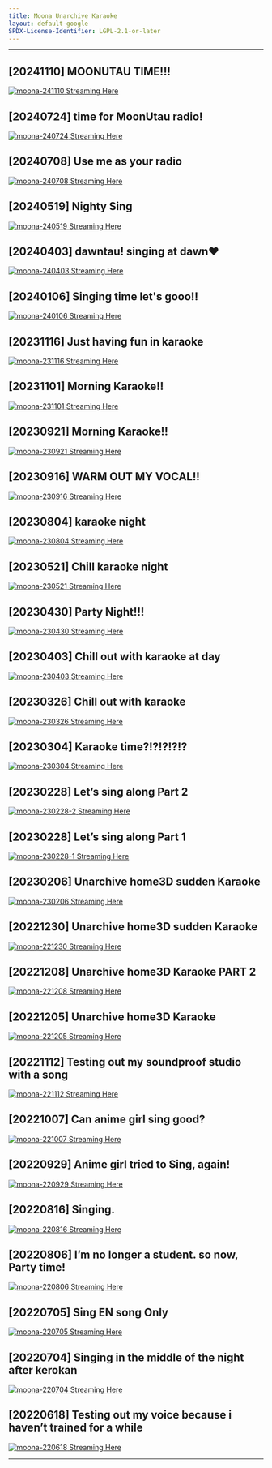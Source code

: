 ```yaml
---
title: Moona Unarchive Karaoke
layout: default-google
SPDX-License-Identifier: LGPL-2.1-or-later
---
```


---

## [20241110] MOONUTAU TIME!!!

<a href="/assets/images/20241110.jpg" class="container" data-lightbox="gallery" data-title="[20241110] MOONUTAU TIME!!!">
  <img class="lazyload" data-src="/assets/images/20241110.jpg" alt="moona-241110"/>
</a>
<a href="../moona-241110/" class="button" role="button">
  Streaming Here
</a>

## [20240724] time for MoonUtau radio!

<a href="/assets/images/20240724.jpg" class="container" data-lightbox="gallery" data-title="[20240724] time for MoonUtau radio!">
  <img class="lazyload" data-src="/assets/images/20240724.jpg" alt="moona-240724"/>
</a>
<a href="../moona-240724/" class="button" role="button">
  Streaming Here
</a>

## [20240708] Use me as your radio

<a href="/assets/images/20240708.jpg" class="container" data-lightbox="gallery" data-title="[20240708] Use me as your radio">
  <img class="lazyload" data-src="/assets/images/20240708.jpg" alt="moona-240708"/>
</a>
<a href="../moona-240708/" class="button" role="button">
  Streaming Here
</a>

## [20240519] Nighty Sing

<a href="/assets/images/20240519.jpg" class="container" data-lightbox="gallery" data-title="[20240519] Nighty Sing">
  <img class="lazyload" data-src="/assets/images/20240519.jpg" alt="moona-240519"/>
</a>
<a href="../moona-240519/" class="button" role="button">
  Streaming Here
</a>

## [20240403] dawntau! singing at dawn♥

<a href="/assets/images/20240403.jpg" class="container" data-lightbox="gallery" data-title="[20240403] dawntau! singing at dawn♥">
  <img class="lazyload" data-src="/assets/images/20240403.jpg" alt="moona-240403"/>
</a>
<a href="../moona-240403/" class="button" role="button">
  Streaming Here
</a>

## [20240106] Singing time let's gooo!!

<a href="/assets/images/20240106.jpg" class="container" data-lightbox="gallery" data-title="[20240106] Singing time let's gooo!!">
  <img class="lazyload" data-src="/assets/images/20240106.jpg" alt="moona-240106"/>
</a>
<a href="../moona-240106/" class="button" role="button">
  Streaming Here
</a>

## [20231116] Just having fun in karaoke

<a href="/assets/images/20231116.jpg" class="container" data-lightbox="gallery" data-title="[20231116] Just having fun in karaoke">
  <img class="lazyload" data-src="/assets/images/20231116.jpg" alt="moona-231116"/>
</a>
<a href="../moona-231116/" class="button" role="button">
  Streaming Here
</a>

## [20231101] Morning Karaoke!!

<a href="/assets/images/20231101.jpg" class="container" data-lightbox="gallery" data-title="[20231101] Morning Karaoke!!">
  <img class="lazyload" data-src="/assets/images/20231101.jpg" alt="moona-231101"/>
</a>
<a href="../moona-231101/" class="button" role="button">
  Streaming Here
</a>

## [20230921] Morning Karaoke!!

<a href="/assets/images/20230921.jpg" class="container" data-lightbox="gallery" data-title="[20230921] Morning Karaoke!!">
  <img class="lazyload" data-src="/assets/images/20230921.jpg" alt="moona-230921"/>
</a>
<a href="../moona-230921/" class="button" role="button">
  Streaming Here
</a>

## [20230916] WARM OUT MY VOCAL!!

<a href="/assets/images/20230916.jpg" class="container" data-lightbox="gallery" data-title="[20230916] WARM OUT MY VOCAL!!">
  <img class="lazyload" data-src="/assets/images/20230916.jpg" alt="moona-230916"/>
</a>
<a href="../moona-230916/" class="button" role="button">
  Streaming Here
</a>

## [20230804] karaoke night

<a href="/assets/images/20230804.jpg" class="container" data-lightbox="gallery" data-title="[20230804] karaoke night">
  <img class="lazyload" data-src="/assets/images/20230804.jpg" alt="moona-230804"/>
</a>
<a href="../moona-230804/" class="button" role="button">
  Streaming Here
</a>

## [20230521] Chill karaoke night

<a href="/assets/images/20230521.jpg" class="container" data-lightbox="gallery" data-title="[20230521] Chill karaoke night">
  <img class="lazyload" data-src="/assets/images/20230521.jpg" alt="moona-230521"/>
</a>
<a href="../moona-230521/" class="button" role="button">
  Streaming Here
</a>

## [20230430] Party Night!!!

<a href="/assets/images/20230430.jpg" class="container" data-lightbox="gallery" data-title="[20230430] Party Night!!!">
  <img class="lazyload" data-src="/assets/images/20230430.jpg" alt="moona-230430"/>
</a>
<a href="../moona-230430/" class="button" role="button">
  Streaming Here
</a>

## [20230403] Chill out with karaoke at day

<a href="/assets/images/20230403.jpg" class="container" data-lightbox="gallery" data-title="[20230403] Chill out with karaoke at day">
  <img class="lazyload" data-src="/assets/images/20230403.jpg" alt="moona-230403"/>
</a>
<a href="../moona-230403/" class="button" role="button">
  Streaming Here
</a>

## [20230326] Chill out with karaoke

<a href="/assets/images/20230326.jpg" class="container" data-lightbox="gallery" data-title="[20230326] Chill out with karaoke">
  <img class="lazyload" data-src="/assets/images/20230326.jpg" alt="moona-230326"/>
</a>
<a href="../moona-230326/" class="button" role="button">
  Streaming Here
</a>

## [20230304] Karaoke time?!?!?!?!?

<a href="/assets/images/20230304.jpg" class="container" data-lightbox="gallery" data-title="[20230304] Karaoke time?!?!?!?!?">
  <img class="lazyload" data-src="/assets/images/20230304.jpg" alt="moona-230304"/>
</a>
<a href="../moona-230304/" class="button" role="button">
  Streaming Here
</a>

## [20230228] Let’s sing along Part 2

<a href="/assets/images/20230228-2.jpg" class="container" data-lightbox="gallery" data-title="[20230228] Let’s sing along Part 2">
  <img class="lazyload" data-src="/assets/images/20230228-2.jpg" alt="moona-230228-2"/>
</a>
<a href="../moona-230228-2/" class="button" role="button">
  Streaming Here
</a>

## [20230228] Let’s sing along Part 1

<a href="/assets/images/20230228-1.jpg" class="container" data-lightbox="gallery" data-title="[20230228] Let’s sing along Part 1">
  <img class="lazyload" data-src="/assets/images/20230228-1.jpg" alt="moona-230228-1"/>
</a>
<a href="../moona-230228-1/" class="button" role="button">
  Streaming Here
</a>

## [20230206] Unarchive home3D sudden Karaoke

<a href="/assets/images/20230206.jpg" class="container" data-lightbox="gallery" data-title="[20230206] Unarchive home3D sudden Karaoke">
  <img class="lazyload" data-src="/assets/images/20230206.jpg" alt="moona-230206"/>
</a>
<a href="../moona-230206/" class="button" role="button">
  Streaming Here
</a>

## [20221230] Unarchive home3D sudden Karaoke

<a href="/assets/images/20221230.jpg" class="container" data-lightbox="gallery" data-title="[20221230] Unarchive home3D sudden Karaoke">
  <img class="lazyload" data-src="/assets/images/20221230.jpg" alt="moona-221230"/>
</a>
<a href="../moona-221230/" class="button" role="button">
  Streaming Here
</a>

## [20221208] Unarchive home3D Karaoke PART 2

<a href="/assets/images/20221208.jpg" class="container" data-lightbox="gallery" data-title="[20221208] Unarchive home3D Karaoke PART 2">
  <img class="lazyload" data-src="/assets/images/20221208.jpg" alt="moona-221208"/>
</a>
<a href="../moona-221208/" class="button" role="button">
  Streaming Here
</a>

## [20221205] Unarchive home3D Karaoke

<a href="/assets/images/20221205.jpg" class="container" data-lightbox="gallery" data-title="[20221205] Unarchive home3D Karaoke">
  <img class="lazyload" data-src="/assets/images/20221205.jpg" alt="moona-221205"/>
</a>
<a href="../moona-221205/" class="button" role="button">
  Streaming Here
</a>

## [20221112] Testing out my soundproof studio with a song

<a href="/assets/images/20221112.jpg" class="container" data-lightbox="gallery" data-title="[20221112] Testing out my soundproof studio with a song">
  <img class="lazyload" data-src="/assets/images/20221112.jpg" alt="moona-221112"/>
</a>
<a href="../moona-221112/" class="button" role="button">
  Streaming Here
</a>

## [20221007] Can anime girl sing good?

<a href="/assets/images/20221007.jpg" class="container" data-lightbox="gallery" data-title="[20221007] Can anime girl sing good?">
  <img class="lazyload" data-src="/assets/images/20221007.jpg" alt="moona-221007"/>
</a>
<a href="../moona-221007/" class="button" role="button">
  Streaming Here
</a>

## [20220929] Anime girl tried to Sing, again!

<a href="/assets/images/20220929.jpg" class="container" data-lightbox="gallery" data-title="[20220929] Anime girl tried to Sing, again!">
  <img class="lazyload" data-src="/assets/images/20220929.jpg" alt="moona-220929"/>
</a>
<a href="../moona-220929/" class="button" role="button">
  Streaming Here
</a>

## [20220816] Singing.

<a href="/assets/images/20220816.jpg" class="container" data-lightbox="gallery" data-title="[20220816] Singing.">
  <img class="lazyload" data-src="/assets/images/20220816.jpg" alt="moona-220816"/>
</a>
<a href="../moona-220816/" class="button" role="button">
  Streaming Here
</a>

## [20220806] I’m no longer a student. so now, Party time!

<a href="/assets/images/20220806.jpg" class="container" data-lightbox="gallery" data-title="[20220806] I’m no longer a student. so now, Party time!">
  <img class="lazyload" data-src="/assets/images/20220806.jpg" alt="moona-220806"/>
</a>
<a href="../moona-220806/" class="button" role="button">
  Streaming Here
</a>

## [20220705] Sing EN song Only

<a href="/assets/images/20220705.jpg" class="container" data-lightbox="gallery" data-title="[20220705] Sing EN song Only">
  <img class="lazyload" data-src="/assets/images/20220705.jpg" alt="moona-220705"/>
</a>
<a href="../moona-220705/" class="button" role="button">
  Streaming Here
</a>

## [20220704] Singing in the middle of the night after kerokan

<a href="/assets/images/20220704.jpg" class="container" data-lightbox="gallery" data-title="[20220704] Singing in the middle of the night after kerokan">
  <img class="lazyload" data-src="/assets/images/20220704.jpg" alt="moona-220704"/>
</a>
<a href="../moona-220704/" class="button" role="button">
  Streaming Here
</a>

## [20220618] Testing out my voice because i haven’t trained for a while

<a href="/assets/images/20220618.jpg" class="container" data-lightbox="gallery" data-title="[20220618] Testing out my voice because i haven’t trained for a while">
  <img class="lazyload" data-src="/assets/images/20220618.jpg" alt="moona-220618"/>
</a>
<a href="../moona-220618/" class="button" role="button">
  Streaming Here
</a>

---
